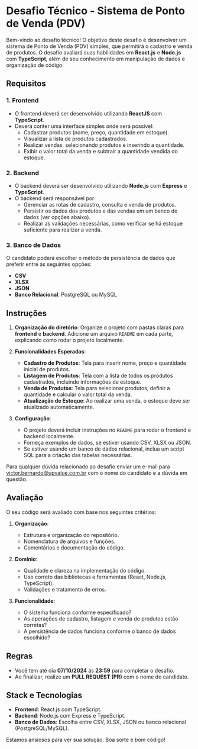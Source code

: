 # Desafio Técnico - Sistema de Ponto de Venda (PDV)

Bem-vindo ao desafio técnico! O objetivo deste desafio é desenvolver um sistema de Ponto de Venda (PDV) simples, que permitirá o cadastro e venda de produtos. O desafio avaliará suas habilidades em **React.js** e **Node.js** com **TypeScript**, além de seu conhecimento em manipulação de dados e organização de código.

## Requisitos

### 1. **Frontend**
- O frontend deverá ser desenvolvido utilizando **ReactJS** com **TypeScript**.
- Deverá conter uma interface simples onde será possível:
  - Cadastrar produtos (nome, preço, quantidade em estoque).
  - Visualizar a lista de produtos cadastrados.
  - Realizar vendas, selecionando produtos e inserindo a quantidade.
  - Exibir o valor total da venda e subtrair a quantidade vendida do estoque.

### 2. **Backend**
- O backend deverá ser desenvolvido utilizando **Node.js** com **Express** e **TypeScript**.
- O backend será responsável por:
  - Gerenciar as rotas de cadastro, consulta e venda de produtos.
  - Persistir os dados dos produtos e das vendas em um banco de dados (ver opções abaixo).
  - Realizar as validações necessárias, como verificar se há estoque suficiente para realizar a venda.

### 3. **Banco de Dados**
O candidato poderá escolher o método de persistência de dados que preferir entre as seguintes opções:
- **CSV**
- **XLSX**
- **JSON**
- **Banco Relacional**: PostgreSQL ou MySQL

## Instruções

1. **Organização do diretório**: Organize o projeto com pastas claras para **frontend** e **backend**. Adicione um arquivo `README` em cada parte, explicando como rodar o projeto localmente.
   
2. **Funcionalidades Esperadas**:
   - **Cadastro de Produtos**: Tela para inserir nome, preço e quantidade inicial de produtos.
   - **Listagem de Produtos**: Tela com a lista de todos os produtos cadastrados, incluindo informações de estoque.
   - **Venda de Produtos**: Tela para selecionar produtos, definir a quantidade e calcular o valor total da venda.
   - **Atualização de Estoque**: Ao realizar uma venda, o estoque deve ser atualizado automaticamente.

3. **Configuração**:
   - O projeto deverá incluir instruções no `README` para rodar o frontend e backend localmente.
   - Forneça exemplos de dados, se estiver usando CSV, XLSX ou JSON.
   - Se estiver usando um banco de dados relacional, inclua um script SQL para a criação das tabelas necessárias.

Para qualquer dúvida relacionado ao desafio enviar um e-mail para victor.bernardo@upvalue.com.br com o nome do candidato e a dúvida em questão.

## Avaliação

O seu código será avaliado com base nos seguintes critérios:

1. **Organização**:
   - Estrutura e organização do repositório.
   - Nomenclatura de arquivos e funções.
   - Comentários e documentação do código.

2. **Domínio**:
   - Qualidade e clareza na implementação do código.
   - Uso correto das bibliotecas e ferramentas (React, Node.js, TypeScript).
   - Validações e tratamento de erros.

3. **Funcionalidade**:
   - O sistema funciona conforme especificado?
   - As operações de cadastro, listagem e venda de produtos estão corretas?
   - A persistência de dados funciona conforme o banco de dados escolhido?

## Regras

- Você tem até dia **07/10/2024** ás **23:59** para completar o desafio.
- Ao finalizar, realize um **PULL REQUEST (PR)** com o nome do candidato.

## Stack e Tecnologias

- **Frontend**: React.js com TypeScript.
- **Backend**: Node.js com Express e TypeScript.
- **Banco de Dados**: Escolha entre CSV, XLSX, JSON ou banco relacional (PostgreSQL/MySQL).

Estamos ansiosos para ver sua solução. Boa sorte e bom código!
